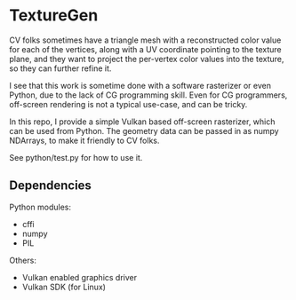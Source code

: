 # TextureGen

CV folks sometimes have a triangle mesh with a reconstructed color value for each of the vertices, 
along with a UV coordinate pointing to the texture plane, and they want to project the per-vertex color values into
the texture, so they can further refine it.

I see that this work is sometime done with a software rasterizer or even Python, due to the lack of CG programming skill.
Even for CG programmers, off-screen rendering is not a typical use-case, and can be tricky.

In this repo, I provide a simple Vulkan based off-screen rasterizer, which can be used from Python. The geometry data can
be passed in as numpy NDArrays, to make it friendly to CV folks.

See python/test.py for how to use it.


## Dependencies

Python modules:
* cffi
* numpy
* PIL

Others:
* Vulkan enabled graphics driver
* Vulkan SDK (for Linux)


